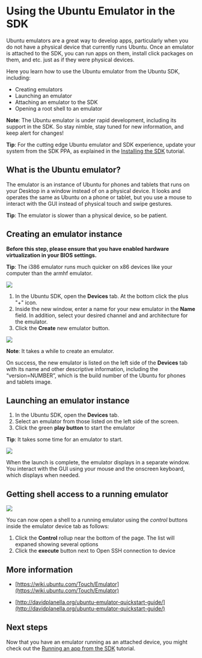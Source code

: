 





# Using the Ubuntu Emulator in the SDK

Ubuntu emulators are a great way to develop apps, particularly when you do not
have a physical device that currently runs Ubuntu. Once an emulator is
attached to the SDK, you can run apps on them, install click packages on them,
and etc. just as if they were physical devices.

Here you learn how to use the Ubuntu emulator from the Ubuntu SDK, including:

  * Creating emulators
  * Launching an emulator
  * Attaching an emulator to the SDK
  * Opening a root shell to an emulator

**Note**: The Ubuntu emulator is under rapid development, including its support in the SDK. So stay nimble, stay tuned for new information, and keep alert for changes!

**Tip**: For the cutting edge Ubuntu emulator and SDK experience, update your system from the SDK PPA, as explained in the [Installing the SDK](/en/phone/platform/sdk/installing-the-sdk/) tutorial.

## What is the Ubuntu emulator?

The emulator is an instance of Ubuntu for phones and tablets that runs on your
Desktop in a window instead of on a physical device. It looks and operates the
same as Ubuntu on a phone or tablet, but you use a mouse to interact with the
GUI instead of physical touch and swipe gestures.

**Tip**: The emulator is slower than a physical device, so be patient.

## Creating an emulator instance

**Before this step, please ensure that you have enabled hardware virtualization in your BIOS settings.**

**Tip**: The i386 emulator runs much quicker on x86 devices like your computer than the armhf emulator.

![](/static/devportal_uploaded/823ec01c-0445-4a09-82f0-ecad6e95d6ca-cms_page_media/30/001-Qt-Creator_008.png)

  1. In the Ubuntu SDK, open the **Devices** tab. At the bottom click the plus "+" icon.
  2. Inside the new window, enter a name for your new emulator in the **Name** field. In addition, select your desired channel and and architecture for the emulator.
  3. Click the **Create** new emulator button.

![](/static/devportal_uploaded/5a004f0e-9f46-4ea2-9638-a00cbdedd53c-cms_page_media/30/002-Selection_007.png)

**Note**: It takes a while to create an emulator.

On success, the new emulator is listed on the left side of the **Devices** tab
with its name and other descriptive information, including the
“version=NUMBER”, which is the build number of the Ubuntu for phones and
tablets image.

## Launching an emulator instance

  1. In the Ubuntu SDK, open the **Devices** tab.
  2. Select an emulator from those listed on the left side of the screen.
  3. Click the green **play button** to start the emulator

**Tip**: It takes some time for an emulator to start.

![](/static/devportal_uploaded/260034d3-e1ce-4dc5-b240-27f9f764cb76-cms_page_media/30/003-emulator-.png)

When the launch is complete, the emulator displays in a separate window. You
interact with the GUI using your mouse and the onscreen keyboard, which
displays when needed.

## Getting shell access to a running emulator

![](/static/devportal_uploaded/d1dff3b9-ec63-45ae-aa6a-14901840d739-cms_page_media/30/004-Selection_009.png)

You can now open a shell to a running emulator using the _control_ buttons
inside the emulator device tab as follows:

  1. Click the **Control** rollup near the bottom of the page. The list will expaned showing several options
  2. Click the **execute** button next to Open SSH connection to device

## More information

  * [https://wiki.ubuntu.com/Touch/Emulator](https://wiki.ubuntu.com/Touch/Emulator)

  * [http://davidplanella.org/ubuntu-emulator-quickstart-guide/](http://davidplanella.org/ubuntu-emulator-quickstart-guide/)

## Next steps

Now that you have an emulator running as an attached device, you might check
out the [Running an app from the SDK](/en/phone/apps/sdk/tutorials/running-apps-from-the-sdk/) tutorial.





